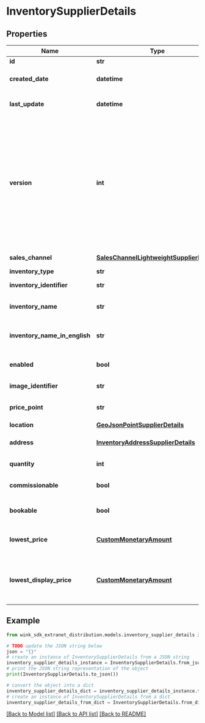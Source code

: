 # InventorySupplierDetails


## Properties

Name | Type | Description | Notes
------------ | ------------- | ------------- | -------------
**id** | **str** | Document UUID | [optional] 
**created_date** | **datetime** | Datetime this record was first created | [optional] 
**last_update** | **datetime** | Datetime this record was last updated | [optional] 
**version** | **int** | Version property that shows how many times this document has been persisted. Document will not persist if the version property is less than current version property in the system. Result in an optimistic locking exception. | [optional] 
**sales_channel** | [**SalesChannelLightweightSupplierDetails**](SalesChannelLightweightSupplierDetails.md) | Parent sales channel | 
**inventory_type** | **str** | Inventory type | 
**inventory_identifier** | **str** | Inventory type identifier | 
**inventory_name** | **str** | Name of blocking as hotel is seeing it | 
**inventory_name_in_english** | **str** | Name of blocking as traveler is seeing it | 
**enabled** | **bool** | Whether this blocking is enabled or not | [default to True]
**image_identifier** | **str** | Main image of blocking | 
**price_point** | **str** | Level of expensiveness. | [default to 'THREE']
**location** | [**GeoJsonPointSupplierDetails**](GeoJsonPointSupplierDetails.md) | Location | 
**address** | [**InventoryAddressSupplierDetails**](InventoryAddressSupplierDetails.md) | Defaults to property address. | 
**quantity** | **int** | quantity | [default to 0]
**commissionable** | **bool** | Whether this is commissionable or not | [default to False]
**bookable** | **bool** | Whether blocking can be booked | [default to True]
**lowest_price** | [**CustomMonetaryAmount**](CustomMonetaryAmount.md) | Best price of the room type or facility ancillary | [optional] 
**lowest_display_price** | [**CustomMonetaryAmount**](CustomMonetaryAmount.md) | Best price of the room type or facility ancillary in platform currency | [optional] 

## Example

```python
from wink_sdk_extranet_distribution.models.inventory_supplier_details import InventorySupplierDetails

# TODO update the JSON string below
json = "{}"
# create an instance of InventorySupplierDetails from a JSON string
inventory_supplier_details_instance = InventorySupplierDetails.from_json(json)
# print the JSON string representation of the object
print(InventorySupplierDetails.to_json())

# convert the object into a dict
inventory_supplier_details_dict = inventory_supplier_details_instance.to_dict()
# create an instance of InventorySupplierDetails from a dict
inventory_supplier_details_from_dict = InventorySupplierDetails.from_dict(inventory_supplier_details_dict)
```
[[Back to Model list]](../README.md#documentation-for-models) [[Back to API list]](../README.md#documentation-for-api-endpoints) [[Back to README]](../README.md)



